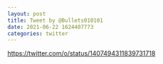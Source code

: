 ```yaml
--- 
layout: post 
title: Tweet by @Bullets010101 
date: 2021-06-22 1624407773 
categories: twitter 
--- 
```

https://twitter.com/o/status/1407494311839731718